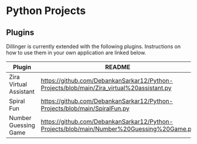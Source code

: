 # Python Projects


## Plugins

Dillinger is currently extended with the following plugins.
Instructions on how to use them in your own application are linked below.

| Plugin | README |
| ------ | ------ |
| Zira Virtual Assistant  | https://github.com/DebankanSarkar12/Python-Projects/blob/main/Zira_virtual%20assistant.py |
| Spiral Fun | https://github.com/DebankanSarkar12/Python-Projects/blob/main/SpiralFun.py |
| Number Guessing Game | https://github.com/DebankanSarkar12/Python-Projects/blob/main/Number%20Guessing%20Game.py |

